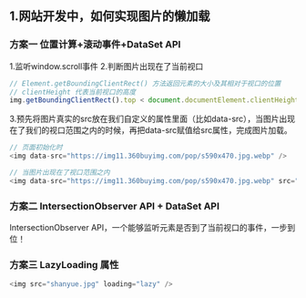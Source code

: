 ## 1.网站开发中，如何实现图片的懒加载
### 方案一 位置计算+滚动事件+DataSet API

1.监听window.scroll事件
2.判断图片出现在了当前视口

```js
// Element.getBoundingClientRect() 方法返回元素的大小及其相对于视口的位置
// clientHeight 代表当前视口的高度
img.getBoundingClientRect().top < document.documentElement.clientHeight;
```

3.预先将图片真实的src放在我们自定义的属性里面（比如data-src），当图片出现在了我们的视口范围之内的时候，再把data-src赋值给src属性，完成图片加载。
```js
// 页面初始化时
<img data-src="https://img11.360buyimg.com/pop/s590x470.jpg.webp" />

// 当图片出现在了视口范围之内
<img data-src="https://img11.360buyimg.com/pop/s590x470.jpg.webp" src="https://img11.360buyimg.com/pop/s590x470.jpg.webp">

```
### 方案二 IntersectionObserver API + DataSet API
IntersectionObserver API，一个能够监听元素是否到了当前视口的事件，一步到位！

### 方案三  LazyLoading 属性
```js
<img src="shanyue.jpg" loading="lazy" />
```

